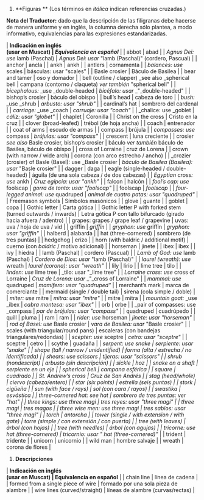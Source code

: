  

1. **Figuras ** (Los términos en _itálica_ indican referencias cruzadas.)

**Nota del Traductor:** dado que la descripción de las filigranas debe hacerse de manera uniforme y en inglés, la columna derecha sólo plantea, a modo informativo, equivalencias para las expresiones estandarizadas.

| **Indicación en inglés   
 (usar en Muscat) **|** _Equivalencia en español_** |
| abbot | abad |
| _Agnus Dei: use_ lamb (Paschal) | _Agnus Dei: usar_ "lamb (Paschal)" (cordero, Pascual) |
| anchor | ancla |
| ankh | ankh |
| antlers | cornamenta |
| _balances: use_ scales | básculas: usar "scales" |
| Basle crosier | Báculo de Basilea |
| bear and tamer | oso y domador |
| bell (outline / clapper) _see also _spherical bell | campana (contorno / claqueta) _ver también_ "spherical bell" |
| _bicephalous:_ _use _double-headed | _bicéfalo: usar_ _"_double-headed" |
| bishop’s crosier | báculo del obispo |
| bull’s head | cabeza de toro |
| _bush:_ _use _shrub | _arbusto: usar "_shrub_"_ |
| cardinal’s hat | sombrero del cardenal |
| _carriage:_ _use _coach | _carruaje: usar_ _"_coach_"_ |
| _chalice: use _goblet | _cáliz: usar_ _"_globet_"_ |
| chaplet | Coronilla |
| Christ on the cross | Cristo en la cruz |
| clover (broad-leafed) | trébol (de hoja ancha) |
| coach | entrenador |
| coat of arms | escudo de armas |
| compass | brújula |
| _compasses:_ _use_ compass | _brújulas: usar_ _"_compass_"_ |
| crescent | luna creciente |
| crosier _see also_ Basle crosier, bishop’s crosier | báculo _ver también_ báculo de Basilea, báculo de obispo |
| cross of Lorraine | cruz de Lorena |
| crown (with narrow / wide arch) | corona (con arco estrecho / ancho) |
| _crozier (crosier) of Basle (Basel): use _Basle crosier | _báculo de Basilea (Basilea): usar_ "Basle crosier" |
| dagger | daga |
| eagle (single-headed / double-headed) | águila (de una sola cabeza / de dos cabezas) |
| _Egyptian cross: use_ ankh | _Cruz egipcia: usar_ _"_ankh_"_ |
| falcon | halcón |
| _fool’s cap: use_ foolscap | _gorra de tonto: usar_ _"_foolscap_"_ |
| foolscap | _foolscap_ |
| _four-legged animal: use_ quadruped | _animal de cuatro patas: usar_ _"_quadruped_"_ |
| Freemason symbols | Símbolos masónicos |
| glove | guante |
| goblet | copa |
| Gothic letter | Carta gótica |
| Gothic letter P with forked stem (turned outwards / inwards) | Letra gótica P con tallo bifurcado (girado hacia afuera / adentro) |
| grapes: grapes / grape leaf / grapevine | uvas: uva / hoja de uva / vid |
| griffin | _griffin_ |
| _gryphon: use_ griffin | _gryphon: usar_ _"_griffin_"_ |
| halberd | alabarda |
| hat (three-cornered) | sombrero (de tres puntas) |
| hedgehog | erizo |
| horn (with baldric / additional motif) | cuerno (con _baldric_ / motivo adicional) |
| horseman | jinete |
| ibex | ibex |
| ivy | hiedra |
| lamb (Paschal) | cordero (Pascual) |
| _Lamb of God: use_ lamb (Paschal) | _Cordero de Dios: usar_ "lamb (Paschal)" |
| _laurel (wreath): use_ wreath | _laurel (corona): usar_ _"_wreath_"_ |
| lily | lirio |
| lime tree | tilo |
| _linden: use_ lime tree | _tilo: usar "_lime tree" |
| _Lorraine cross: use_ cross of Lorraine | _Cruz de Lorena: usar_ _"_cross of Lorraine" |
| _mammal: use_ quadruped | _mamífero: usar_ _"_quadruped_"_ |
| merchant’s mark | marca de comerciante |
| mermaid (single / double tail) | sirena (cola simple / doble) |
| _miter: use_ mitre | _mitra: usar_ _"_mitre_"_ |
| mitre | mitra |
| _mountain goat:_ _use _ibex | _cabra montesa: usar_ _"_ibex_"_ |
| orb | orbe |
| _pair of compasses: use _compass | _par de brújulas: usar_ _"_compass_"_ |
| quadruped | cuadrúpedo |
| quill | pluma |
| ram | ram |
| _rider: use_ horseman | _jinete: usar_ _"_horseman_"_ |
| _rod of Basel: use_ Basle crosier | _vara de Basilea: usar_ "Basle crosier" |
| scales (with triangular/round pans) | escaleras (con bandejas triangulares/redondas) |
| _scepter: use_ sceptre | _cetro: usar_ _"_sceptre_"_ |
| sceptre | cetro |
| scythe | guadaña |
| _serpent: use _snake | _serpiente: usar_ _"_snake_"_ |
| shape (tall / narrow / unidentified) | forma (alta / estrecha / no identificada) |
| _shears: use_ scissors | _tijeras: usar_ _"_scissors_"_ |
| shrub (nondescript) | arbusto (sin descripción) |
| sickle | hoz |
| snake on a shaft | serpiente en un eje |
| spherical bell | campana esférica |
| square | cuadrado |
| St. Andrew’s cross | Cruz de San Andrés |
| stag (head/whole) | ciervo (cabeza/entero) |
| star (six points) | estrella (seis puntas) |
| stork | cigüeña |
| sun (with face / rays) | sol (con cara / rayos) |
| swastika | esvástica |
| _three-cornered hat: see_ hat | _sombrero de tres puntas: ver_ "hat" |
| _three kings: use_ three magi | _tres reyes: usar_ "three magi" |
| three magi | tres magos |
| _three wise men: use_ three magi | _tres sabios: usar_ "three magi" |
| torch | antorcha |
| tower (single / with extension / with gate) | torre (simple / con extensión / con puerta) |
| tree (with leaves) | árbol (con hojas) |
| tree (with needles) | árbol (con agujas) |
| _tricorne: use_ hat (three-cornered) | _tricornio: usar_ _"_ hat (three-cornered)_"_ |
| trident | tridente |
| unicorn | unicornio |
| wild man | hombre salvaje |
| wreath | corona de flores |





1. **Descripciones**

| **Indicación en inglés   
 (usar en Muscat) **|** Equivalencia en español** |
| chain line | línea de cadena |
| formed from a single piece of wire | formado por una sola pieza de alambre |
| wire lines (curved/straight) | líneas de alambre (curvas/rectas) |
